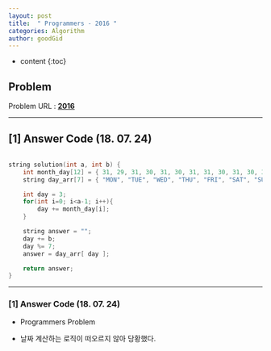 ```yaml
---
layout: post
title:  " Programmers - 2016 "
categories: Algorithm
author: goodGid
---
```

* content
{:toc}


## Problem 
Problem URL : **[2016](https://programmers.co.kr/learn/courses/30/lessons/12901)**

---

## [1] Answer Code (18. 07. 24)

``` cpp

string solution(int a, int b) {
    int month_day[12] = { 31, 29, 31, 30, 31, 30, 31, 31, 30, 31, 30, 31 };
    string day_arr[7] = { "MON", "TUE", "WED", "THU", "FRI", "SAT", "SUN" };

    int day = 3;
    for(int i=0; i<a-1; i++){
        day += month_day[i];
    }

    string answer = "";
    day += b;
    day %= 7;
    answer = day_arr[ day ];

    return answer;
}


```

---


### [1] Answer Code (18. 07. 24)

* Programmers Problem

* 날짜 계산하는 로직이 떠오르지 않아 당황했다.